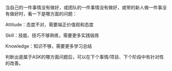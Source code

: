 当自己的一件事情没有做好，或团队的一件事情没有做好，或带的新人做一件事没有做好时，看一下是哪方面的问题：

Attitude：态度不对，需要端正价值观和态度

Skill：技能、技巧不够熟练，需要更多实践锻炼

Knowledge：知识不够，需要更多学习总结

判断出是属于ASK的哪方面问题后，可以在下个事情/项目、下个阶段中有针对性的改善。